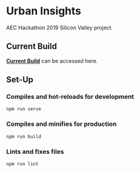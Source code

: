 # Urban Insights

AEC Hackathon 2019 Silicon Valley project.

## Current Build

[**Current Build**](https://urban-insights-mpfn3k9n8.now.sh/) can be accessed here.

## Set-Up

### Compiles and hot-reloads for development

```
npm run serve
```

### Compiles and minifies for production

```
npm run build
```


### Lints and fixes files

```
npm run lint
```
